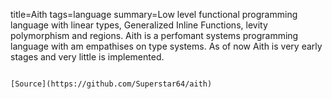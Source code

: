 title=Aith
tags=language
summary=Low level functional programming language with linear types, Generalized Inline Functions, levity polymorphism and regions. Aith is a perfomant systems programming language with am empathises on type systems. As of now Aith is very early stages and very little is implemented.
~~~~~~

[Source](https://github.com/Superstar64/aith)

